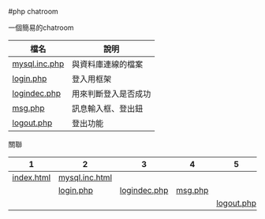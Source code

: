 #php chatroom

一個簡易的chatroom

|檔名                                        |說明                                         |
|--------------------------------------------|---------------------------------------------|
|[mysql.inc.php](conn/mysql.inc.php)         |與資料庫連線的檔案                           |
|[login.php](function/login.php)             |登入用框架                                   |
|[logindec.php](function/logindec.php)       |用來判斷登入是否成功                         |
|[msg.php](function/msg.php)                 |訊息輸入框、登出鈕                           |
|[logout.php](function/logout.php)           |登出功能                                     |




關聯

|1                                  |2                                           |3                                           |4                                           |5                                           |
|-----------------------------------|--------------------------------------------|--------------------------------------------|--------------------------------------------|--------------------------------------------|
|[index.html](index.html)           |[mysql.inc.html](conn/mysql.inc.php)        |                                            |                                            |                                            |
|                                   |[login.php](function/login.php)             |[logindec.php](function/logindec.php)       |[msg.php](function/msg.php)                 |                                            |
|                                   |                                            |                                            |                                            |[logout.php](function/logout.php)           |
